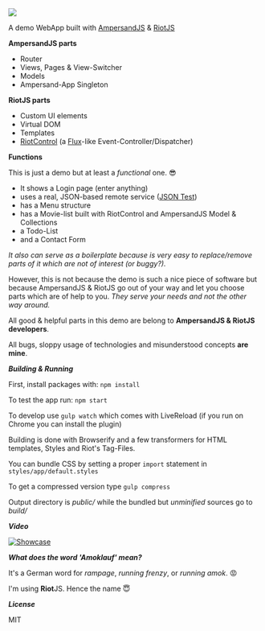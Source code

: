 <img src="http://r13.imgup.net/amoklaufa0f9.png">

A demo WebApp built with <a href="https://ampersandjs.com" target="_blank">AmpersandJS</a> & <a href="https://muut.com/riotjs" target="_blank">RiotJS</a>



**AmpersandJS parts**
<ul>
  <li>Router</li>
  <li>Views, Pages & View-Switcher</li>
  <li>Models</li>
  <li>Ampersand-App Singleton</li>
</ul>

**RiotJS parts**
<ul>
  <li>Custom UI elements</li>
  <li>Virtual DOM</li>
  <li>Templates</li>
  <li><a href="https://github.com/jimsparkman/RiotControl" target="_blank">RiotControl</a> (a <a href="https://github.com/facebook/flux" target="_blank">Flux</a>-like Event-Controller/Dispatcher)</li>
</ul>


**Functions**

This is just a demo but at least a *functional* one. :sunglasses:

<ul>
  <li>It shows a Login page (enter anything)</li>
  <li>uses a real, JSON-based remote service (<a href="http://www.jsontest.com" target="_blank">JSON Test</a>)</li>
  <li>has a Menu structure</li>
  <li>has a Movie-list built with RiotControl and AmpersandJS Model &amp; Collections</li>
  <li>a Todo-List</li>
  <li>and a Contact Form</li>
</ul>

*It also can serve as a boilerplate because is very easy to replace/remove parts of it which are not of interest (or buggy?).*

However, this is not because the demo is such a nice piece of software
but because AmpersandJS & RiotJS go out of your way and let you choose parts
which are of help to you. *They serve your needs and not the other way around.*

All good & helpful parts in this demo are belong to **AmpersandJS & RiotJS developers**.

All bugs, sloppy usage of technologies and misunderstood concepts **are mine**.

***Building & Running***

First, install packages with: ```npm install```

To test the app run: ```npm start```

To develop use ```gulp watch``` which comes with LiveReload (if you run on Chrome you can install the plugin)

Building is done with Browserify and a few transformers for HTML templates, Styles and Riot's Tag-Files.

You can bundle CSS by setting a proper ```import``` statement in ```styles/app/default.styles```

To get a compressed version type ```gulp compress```

Output directory is *public/* while the bundled but *unminified* sources go to *build/*

***Video***

[![Showcase](http://img.youtube.com/vi/3PQXkaVeuvA/1.jpg)](http://www.youtube.com/watch?v=3PQXkaVeuvA)

***What does the word 'Amoklauf' mean?***

It's a German word for *rampage*, *running frenzy*, or *running amok*. :rage:

I'm using **Riot**JS. Hence the name :innocent:

***License***

MIT
